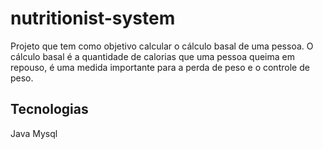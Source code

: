 # nutritionist-system

Projeto que tem como objetivo calcular o cálculo basal de uma pessoa. 
O cálculo basal é a quantidade de calorias que uma pessoa queima em repouso, 
é uma medida importante para a perda de peso e o controle de peso.

## Tecnologias

Java
Mysql
